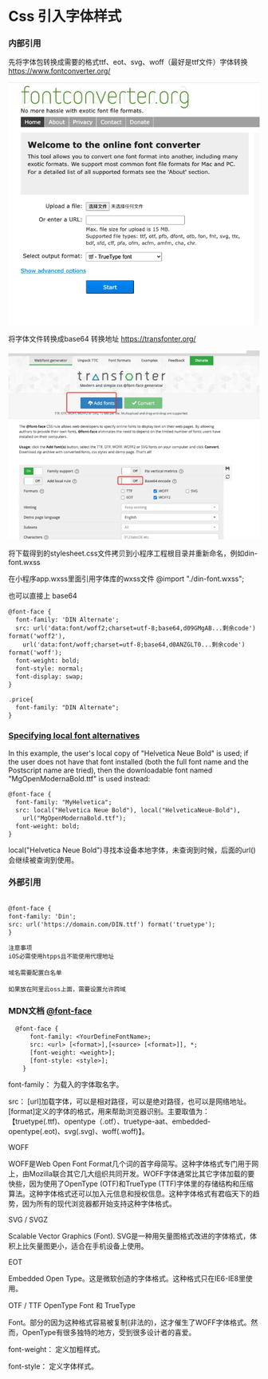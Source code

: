 # Css 引入字体样式

### 内部引用

先将字体包转换成需要的格式ttf、eot、svg、woff（最好是ttf文件）字体转换 <https://www.fontconverter.org/>

![](./images/fontconverter.png)

将字体文件转换成base64 转换地址 <https://transfonter.org/>

![](./images/transfonter.png)

将下载得到的stylesheet.css文件拷贝到小程序工程根目录并重新命名，例如din-font.wxss

在小程序app.wxss里面引用字体库的wxss文件 @import "./din-font.wxss";

也可以直接上 base64

```
@font-face {
  font-family: 'DIN Alternate';
  src: url('data:font/woff2;charset=utf-8;base64,d09GMgAB...剩余code') format('woff2'),
    url('data:font/woff;charset=utf-8;base64,d0ANZGLT0...剩余code') format('woff');
  font-weight: bold;
  font-style: normal;
  font-display: swap;
}
```

```
.price{
  font-family: "DIN Alternate";
}
```

### [Specifying local font alternatives](https://developer.mozilla.org/en-US/docs/Web/CSS/@font-face#specifying_local_font_alternatives)

In this example, the user's local copy of "Helvetica Neue Bold" is used; if the user does not have that font installed (both the full font name and the Postscript name are tried), then the downloadable font named "MgOpenModernaBold.ttf" is used instead:

```
@font-face {
  font-family: "MyHelvetica";
  src: local("Helvetica Neue Bold"), local("HelveticaNeue-Bold"),
    url("MgOpenModernaBold.ttf");
  font-weight: bold;
}
```

local("Helvetica Neue Bold")寻找本设备本地字体，未查询到时候，后面的url()会继续被查询到使用。

### 外部引用

```

@font-face {
font-family: 'Din';
src: url('https://domain.com/DIN.ttf') format('truetype');
}
```

```
注意事项
iOS必需使用htpps且不能使用代理地址

域名需要配置白名单

如果放在阿里云oss上面，需要设置允许跨域
```

### MDN文档 [@font-face](https://developer.mozilla.org/en-US/docs/Web/CSS/@font-face)

```
  @font-face {
      font-family: <YourDefineFontName>;
      src: <url> [<format>],[<source> [<format>]], *;
      [font-weight: <weight>];
      [font-style: <style>];
    }
```

font-family： 为载入的字体取名字。

src： [url]加载字体，可以是相对路径，可以是绝对路径，也可以是网络地址。[format]定义的字体的格式，用来帮助浏览器识别。主要取值为：【truetype(.ttf)、opentype（.otf）、truetype-aat、embedded-opentype(.eot)、svg(.svg)、woff(.woff)】。

WOFF

WOFF是Web Open Font Format几个词的首字母简写。这种字体格式专门用于网上，由Mozilla联合其它几大组织共同开发。WOFF字体通常比其它字体加载的要快些，因为使用了OpenType (OTF)和TrueType (TTF)字体里的存储结构和压缩算法。这种字体格式还可以加入元信息和授权信息。这种字体格式有君临天下的趋势，因为所有的现代浏览器都开始支持这种字体格式。

SVG / SVGZ

Scalable Vector Graphics (Font). SVG是一种用矢量图格式改进的字体格式，体积上比矢量图更小，适合在手机设备上使用。

EOT

Embedded Open Type。这是微软创造的字体格式。这种格式只在IE6-IE8里使用。

OTF / TTF OpenType Font 和 TrueType

Font。部分的因为这种格式容易被复制(非法的)，这才催生了WOFF字体格式。然而，OpenType有很多独特的地方，受到很多设计者的喜爱。

font-weight： 定义加粗样式。

font-style： 定义字体样式。
